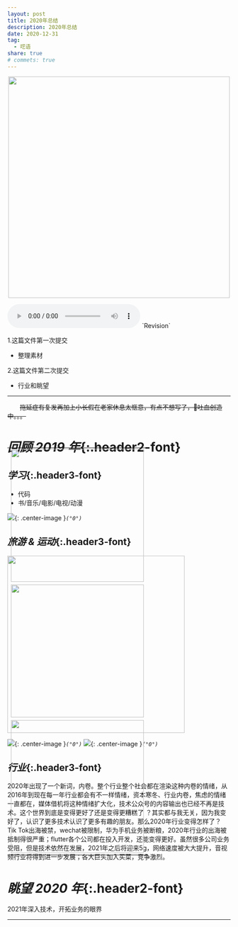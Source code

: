 ```yaml
---
layout: post
title: 2020年总结
description: 2020年总结
date: 2020-12-31
tag:
  - 呓语
share: true
# commets: true
---
```

<!-- ![]({{site.asseturl}}/summary/2020/pic_title.jpeg){: .center-image }_`(°0°)`_ -->
<p align="center">
  <img src="{{site.asseturl}}/summary/2020/pic_title.jpeg" width="500"/>
</p>
<audio  class="center-image" controls="controls" autoplay="autoplay" loop="loop" preload="metadata">
    <source src="{{site.baseurl}}/asset/summary/2020/asongforlove.mp3" type="audio/mpeg"/>
    <b>Your browser does not support HTML5 audio element</b>
</audio>
`Revision`

1.这篇文件第一次提交
  - 整理素材

2.这篇文件第二次提交
  - 行业和眺望
<!-- 
3.这篇文件第二次提交
  - 旅游篇 -->

---
&emsp;&emsp;~~拖延症有复发再加上小长假在老家休息太惬意，有点不想写了，🤮吐血创造中。。。~~

# _回顾 2019 年_{:.header2-font}

## _学习_{:.header3-font}
- 代码
- 书/音乐/电影/电视/动漫

![]({{site.asseturl}}/summary/2020/pic_contri.png){: .center-image }_`(°0°)`_

<!-- ![]({{site.asseturl}}/summary/2019/2019-pic_reading.jpg){: .center-image }_`(°0°)`_ -->

## _旅游 & 运动_{:.header3-font}
<!-- &emsp;&emsp;每年的旅游计划都没有落下，今年去了泰国、成都、苏州，都是很适合生活的城市，景色也很漂亮。 -->
<div style="position:relative;" >
  <img src="{{site.asseturl}}/summary/2020/pic_02.png" width="400"/>
    <table style="position:absolute;top:50%;transform:translateY(-50%);right:0%">
      <tr><td><img src="{{site.asseturl}}/summary/2020/pic_01.jpeg" width="300"/></td></tr>
      <tr><td><img src="{{site.asseturl}}/summary/2020/pic_03.png" width="300"/></td></tr>
      <tr><td><img src="{{site.asseturl}}/summary/2020/pic_04.png" width="300"/></td></tr>
    </table>
</div> 
<p></p>

![]({{site.asseturl}}/summary/2020/pic_00.jpeg){: .center-image }_`(°0°)`_
![]({{site.asseturl}}/summary/2020/pic_06.png){: .center-image }_`(°0°)`_


## _行业_{:.header3-font}
2020年出现了一个新词，内卷。整个行业整个社会都在渲染这种内卷的情绪，从2016年到现在每一年行业都会有不一样情绪，资本寒冬、行业内卷，焦虑的情绪一直都在，媒体借机将这种情绪扩大化，技术公众号的内容输出也已经不再是技术。这个世界到底是变得更好了还是变得更糟糕了 ？其实都与我无关，因为我变好了，认识了更多技术认识了更多有趣的朋友。那么2020年行业变得怎样了？ Tik Tok出海被禁，wechat被限制，华为手机业务被断粮，2020年行业的出海被抵制得很严重；flutter各个公司都在投入开发，还能变得更好。虽然很多公司业务受阻，但是技术依然在发展，2021年之后将迎来5g，网络速度被大大提升，音视频行业将得到进一步发展；各大巨头加入买菜，竞争激烈。

# _眺望 2020 年_{:.header2-font}
2021年深入技术，开拓业务的眼界


---